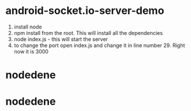 # android-socket.io-server-demo

1) install node
2) npm install from the root. This will install all the dependencies
3) node index.js - this will start the server
4) to change the port  open index.js and change it in line number 29. Right now it is 3000
# nodedene
# nodedene
